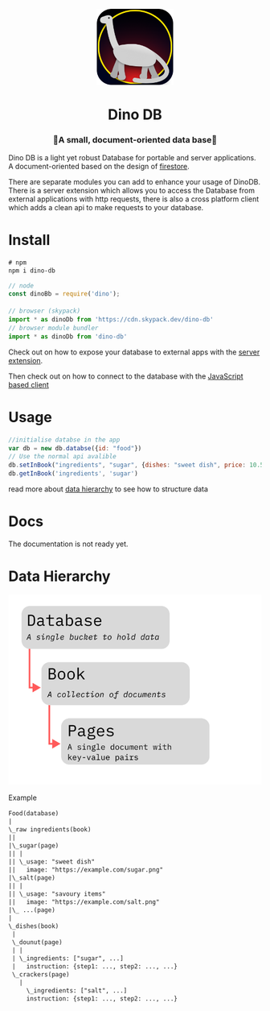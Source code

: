 <p align="center">
	<img src="./dino-db.png" width="30%">
</p>
<h1 align="center">Dino DB</h1>
<h3 align="center">🦕A small, document-oriented data base🦕</h3>

Dino DB is a light yet robust Database for portable and server applications. A document-oriented based on the design of [firestore](https://firebase.google.com/docs/firestore).

There are separate modules you can add to enhance your usage of DinoDB. There is a server extension which allows you to access the Database from external applications with http requests, there is also a cross platform client which adds a clean api to make requests to your database.

# Install
```shell
# npm
npm i dino-db
```
```js
// node
const dinoBb = require('dino');

// browser (skypack)
import * as dinoDb from 'https://cdn.skypack.dev/dino-db'
// browser module bundler
import * as dinoDb from 'dino-db'
```

Check out on how to expose your database to external apps with the [server extension](https://www.npmjs.com/package/dino-db-server).

Then check out on how to connect to the database with the [JavaScript based client](https://www.npmjs.com/package/dino-db-client)
# Usage
```js
//initialise databse in the app
var db = new db.databse({id: "food"})
// Use the normal api avalible
db.setInBook("ingredients", "sugar", {dishes: "sweet dish", price: 10.50})
db.getInBook('ingredients', 'sugar')
```
read more about [data hierarchy](#data-hierarchy) to see how to structure data

# Docs
The documentation is not ready yet.
# Data Hierarchy

<img src="dino-db-data-hierarchy.png">

Example
```
Food(database)
|
\_raw ingredients(book)
||
|\_sugar(page)
|| |
|| \_usage: "sweet dish"
||   image: "https://example.com/sugar.png"
|\_salt(page)
|| |
|| \_usage: "savoury items"
||   image: "https://example.com/salt.png"
|\_ ...(page)
|
\_dishes(book)
 |
 \_dounut(page)
 | |
 | \_ingredients: ["sugar", ...]
 |   instruction: {step1: ..., step2: ..., ...}
 \_crackers(page)
   |
	 \_ingredients: ["salt", ...]
     instruction: {step1: ..., step2: ..., ...}
```